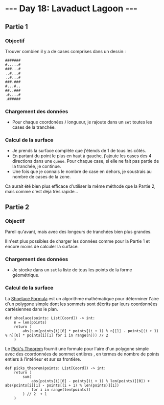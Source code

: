 # --- Day 18: Lavaduct Lagoon ---

## Partie 1

### Objectif

Trouver combien il y a de cases comprises dans un dessin : 
```
#######
#.....#
###...#
..#...#
..#...#
###.###
#...#..
##..###
.#....#
.######
```

### Chargement des données

- Pour chaque coordonées / longueur, je rajoute dans un `set` toutes les cases de la tranchée.

### Calcul de la surface

- Je prends la surface complète que j'étends de 1 de tous les côtés.
- En partant du point le plus en haut à gauche, j'ajoute les cases des 4 directions dans une `queue`. Pour chaque case, si elle ne fait pas partie de la tranchée, je continue. 
- Une fois que je connais le nombre de case en dehors, je soustrais au nombre de cases de la zone. 

Ca aurait été bien plus efficace d'utiliser la même méthode que la Partie 2, mais comme c'est déjà très rapide...

## Partie 2

### Objectif

Pareil qu'avant, mais avec des longeurs de tranchées bien plus grandes.

Il n'est plus possibles de charger les données comme pour la Partie 1 et encore moins de calculer la surface. 

### Chargement des données

- Je stocke dans un `set` la liste de tous les points de la forme géométrique. 

### Calcul de la surface

La [Shoelace Formula](https://en.wikipedia.org/wiki/Shoelace_formula) est un algorithme mathématique pour déterminer l'aire d'un polygone simple dont les sommets sont décrits par leurs coordonnées cartésiennes dans le plan. 

```
def shoelace(points: List[Coord]) -> int:
    n = len(points)
    return (
        abs(sum(points[i][0] * points[(i + 1) % n][1] - points[(i + 1) % n][0] * points[i][1] for i in range(n))) // 2
    )
```

Le [Pick's Theorem](https://en.wikipedia.org/wiki/Pick%27s_theorem) fournit une formule pour l'aire d'un polygone simple avec des coordonnées de sommet entières , en termes de nombre de points entiers à l'intérieur et sur sa frontière.

```
def picks_theorem(points: List[Coord]) -> int:
    return (
        sum(
            abs(points[i][0] - points[(i + 1) % len(points)][0]) + abs(points[i][1] - points[(i + 1) % len(points)][1])
            for i in range(len(points))
        ) // 2  + 1
    )
```
